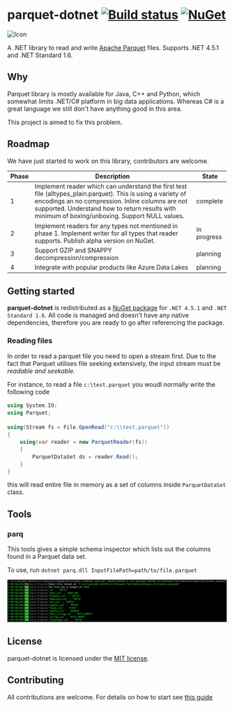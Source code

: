 # parquet-dotnet [![Build status](https://ci.appveyor.com/api/projects/status/w3o50mweytm85uxb?svg=true)](https://ci.appveyor.com/project/aloneguid/parquet-dotnet) [![NuGet](https://img.shields.io/nuget/v/Parquet.Net.svg)](https://www.nuget.org/packages/Parquet.Net)

![Icon](doc/img/icon.png)

A .NET library to read and write [Apache Parquet](https://github.com/Parquet) files. Supports .NET 4.5.1 and .NET Standard 1.6.

## Why

Parquet library is mostly available for Java, C++ and Python, which somewhat limits .NET/C# platform in big data applications. Whereas C# is a great language we still don't have anything good in this area.

This project is aimed to fix this problem.

## Roadmap

We have just started to work on this library, contributors are welcome.

|Phase|Description|State|
|-----|-----------|-----|
|1|Implement reader which can understand the first test file (alltypes_plain.parquet). This is using a variety of encodings an no compression. Inline columns are not supported. Understand how to return results with minimum of boxing/unboxing. Support NULL values.|complete|
|2|Implement readers for any types not mentioned in phase 1. Implement writer for all types that reader supports. Publish alpha version on NuGet.|in progress|
|3|Support GZIP and SNAPPY decompression/compression|planning|
|4|Integrate with popular products like Azure Data Lakes|planning|

## Getting started

**parquet-dotnet** is redistributed as a [NuGet package](https://www.nuget.org/packages/Parquet.Net) for `.NET 4.5.1` and `.NET Standard 1.6`. All code is managed and doesn't have any native dependencies, therefore you are ready to go after referencing the package.

### Reading files

In order to read a parquet file you need to open a stream first. Due to the fact that Parquet utilises file seeking extensively, the input stream must be *readable and seekable*.

For instance, to read a file `c:\test.parquet` you woudl normally write the following code

```csharp
using System.IO;
using Parquet;

using(Stream fs = File.OpenRead("c:\\test.parquet"))
{
	using(var reader = new ParquetReader(fs))
	{
		ParquetDataSet ds = reader.Read();
	}
}
```

this will read entire file in memory as a set of columns inside `ParquetDataSet` class.

## Tools

### parq

This tools gives a simple schema inspector which lists out the columns found in a Parquet data set. 

To use, run ```dotnet parq.dll InputFilePath=path/to/file.parquet```

![Parq](doc/img/parq.JPG)

## License

parquet-dotnet is licensed under the [MIT license](https://github.com/elastacloud/parquet-dotnet/blob/master/LICENSE).

## Contributing

All contributions are welcome. For details on how to start see [this guide](CONTRIBUTING.md)
